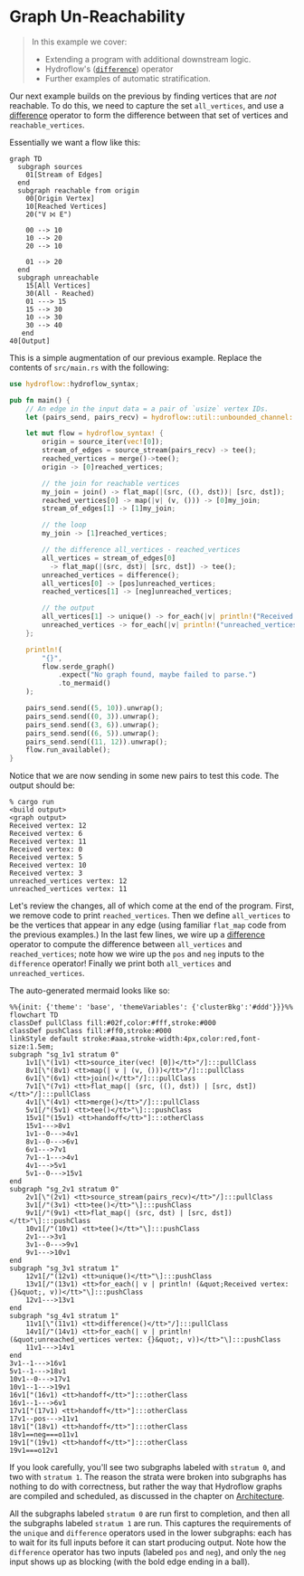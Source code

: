 # Graph Un-Reachability
> In this example we cover:
> * Extending a program with additional downstream logic.
> * Hydroflow's ([`difference`](./surface_ops.gen.md#difference)) operator
> * Further examples of automatic stratification.

Our next example builds on the previous by finding vertices that are _not_ reachable. To do this, we need to capture the set `all_vertices`, and use a [difference](./surface_ops.gen.md#difference) operator to form the difference between that set of vertices and `reachable_vertices`.

Essentially we want a flow like this:
```mermaid
graph TD
  subgraph sources
    01[Stream of Edges]
  end
  subgraph reachable from origin
    00[Origin Vertex]
    10[Reached Vertices]
    20("V ⨝ E")

    00 --> 10
    10 --> 20
    20 --> 10

    01 --> 20
  end
  subgraph unreachable
    15[All Vertices]
    30(All - Reached)
    01 ---> 15
    15 --> 30
    10 --> 30
    30 --> 40
   end
40[Output]
```

This is a simple augmentation of our previous example. Replace the contents of `src/main.rs` with the following:

```rust
use hydroflow::hydroflow_syntax;

pub fn main() {
    // An edge in the input data = a pair of `usize` vertex IDs.
    let (pairs_send, pairs_recv) = hydroflow::util::unbounded_channel::<(usize, usize)>();

    let mut flow = hydroflow_syntax! {
        origin = source_iter(vec![0]);
        stream_of_edges = source_stream(pairs_recv) -> tee();
        reached_vertices = merge()->tee();
        origin -> [0]reached_vertices;

        // the join for reachable vertices
        my_join = join() -> flat_map(|(src, ((), dst))| [src, dst]);
        reached_vertices[0] -> map(|v| (v, ())) -> [0]my_join;
        stream_of_edges[1] -> [1]my_join;

        // the loop
        my_join -> [1]reached_vertices;

        // the difference all_vertices - reached_vertices
        all_vertices = stream_of_edges[0]
          -> flat_map(|(src, dst)| [src, dst]) -> tee();
        unreached_vertices = difference();
        all_vertices[0] -> [pos]unreached_vertices;
        reached_vertices[1] -> [neg]unreached_vertices;

        // the output
        all_vertices[1] -> unique() -> for_each(|v| println!("Received vertex: {}", v));
        unreached_vertices -> for_each(|v| println!("unreached_vertices vertex: {}", v));
    };

    println!(
        "{}",
        flow.serde_graph()
            .expect("No graph found, maybe failed to parse.")
            .to_mermaid()
    );

    pairs_send.send((5, 10)).unwrap();
    pairs_send.send((0, 3)).unwrap();
    pairs_send.send((3, 6)).unwrap();
    pairs_send.send((6, 5)).unwrap();
    pairs_send.send((11, 12)).unwrap();
    flow.run_available();
}
```
Notice that we are now sending in some new pairs to test this code. The output should be:
```console
% cargo run
<build output>
<graph output>
Received vertex: 12
Received vertex: 6
Received vertex: 11
Received vertex: 0
Received vertex: 5
Received vertex: 10
Received vertex: 3
unreached_vertices vertex: 12
unreached_vertices vertex: 11
```

Let's review the changes, all of which come at the end of the program. First, 
we remove code to print `reached_vertices`. Then we define `all_vertices` to be
the vertices that appear in any edge (using familiar `flat_map` code from the previous 
examples.) In the last few lines, we wire up a 
[difference](./surface_ops.gen.md#difference) operator
to compute the difference between `all_vertices` and `reached_vertices`; note 
how we wire up the `pos` and `neg` inputs to the `difference` operator! 
Finally we print both `all_vertices` and `unreached_vertices`.

The auto-generated mermaid looks like so:
```mermaid
%%{init: {'theme': 'base', 'themeVariables': {'clusterBkg':'#ddd'}}}%%
flowchart TD
classDef pullClass fill:#02f,color:#fff,stroke:#000
classDef pushClass fill:#ff0,stroke:#000
linkStyle default stroke:#aaa,stroke-width:4px,color:red,font-size:1.5em;
subgraph "sg_1v1 stratum 0"
    1v1[\"(1v1) <tt>source_iter(vec! [0])</tt>"/]:::pullClass
    8v1[\"(8v1) <tt>map(| v | (v, ()))</tt>"/]:::pullClass
    6v1[\"(6v1) <tt>join()</tt>"/]:::pullClass
    7v1[\"(7v1) <tt>flat_map(| (src, ((), dst)) | [src, dst])</tt>"/]:::pullClass
    4v1[\"(4v1) <tt>merge()</tt>"/]:::pullClass
    5v1[/"(5v1) <tt>tee()</tt>"\]:::pushClass
    15v1["(15v1) <tt>handoff</tt>"]:::otherClass
    15v1--->8v1
    1v1--0--->4v1
    8v1--0--->6v1
    6v1--->7v1
    7v1--1--->4v1
    4v1--->5v1
    5v1--0--->15v1
end
subgraph "sg_2v1 stratum 0"
    2v1[\"(2v1) <tt>source_stream(pairs_recv)</tt>"/]:::pullClass
    3v1[/"(3v1) <tt>tee()</tt>"\]:::pushClass
    9v1[/"(9v1) <tt>flat_map(| (src, dst) | [src, dst])</tt>"\]:::pushClass
    10v1[/"(10v1) <tt>tee()</tt>"\]:::pushClass
    2v1--->3v1
    3v1--0--->9v1
    9v1--->10v1
end
subgraph "sg_3v1 stratum 1"
    12v1[/"(12v1) <tt>unique()</tt>"\]:::pushClass
    13v1[/"(13v1) <tt>for_each(| v | println! (&quot;Received vertex: {}&quot;, v))</tt>"\]:::pushClass
    12v1--->13v1
end
subgraph "sg_4v1 stratum 1"
    11v1[\"(11v1) <tt>difference()</tt>"/]:::pullClass
    14v1[/"(14v1) <tt>for_each(| v | println! (&quot;unreached_vertices vertex: {}&quot;, v))</tt>"\]:::pushClass
    11v1--->14v1
end
3v1--1--->16v1
5v1--1--->18v1
10v1--0--->17v1
10v1--1--->19v1
16v1["(16v1) <tt>handoff</tt>"]:::otherClass
16v1--1--->6v1
17v1["(17v1) <tt>handoff</tt>"]:::otherClass
17v1--pos--->11v1
18v1["(18v1) <tt>handoff</tt>"]:::otherClass
18v1==neg===o11v1
19v1["(19v1) <tt>handoff</tt>"]:::otherClass
19v1===o12v1
```
If you look carefully, you'll see two subgraphs labeled with `stratum 0`, and two with
`stratum 1`. The reason the strata were broken into subgraphs has nothing to do with
correctness, but rather the way that Hydroflow graphs are compiled and scheduled, as 
discussed in the chapter on [Architecture](./architecture.md).

All the subgraphs labeled `stratum 0` are run first to completion, 
and then all the subgraphs labeled `stratum 1` are run. This captures the requirements of the `unique` and `difference` operators used in the lower subgraphs: each has to wait for its full inputs before it can start producing output. Note
how the `difference` operator has two inputs (labeled `pos` and `neg`), and only the `neg` input shows up as blocking (with the bold edge ending in a ball).